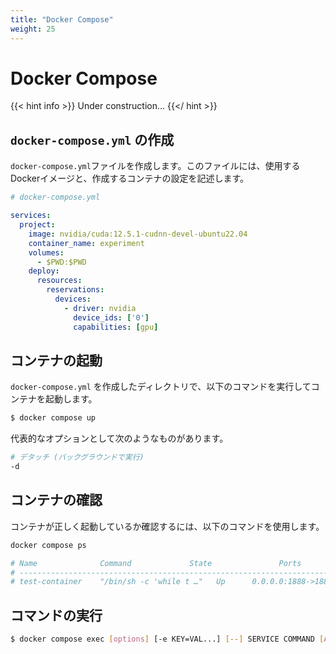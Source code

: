 ```yaml
---
title: "Docker Compose"
weight: 25
---
```


# Docker Compose

{{< hint info >}}
Under construction...
{{</ hint >}}

## `docker-compose.yml` の作成

`docker-compose.yml`ファイルを作成します。このファイルには、使用するDockerイメージと、作成するコンテナの設定を記述します。

```yaml
# docker-compose.yml

services:
  project:
    image: nvidia/cuda:12.5.1-cudnn-devel-ubuntu22.04
    container_name: experiment
    volumes:
      - $PWD:$PWD
    deploy:
      resources:
        reservations:
          devices:
            - driver: nvidia
              device_ids: ['0']
              capabilities: [gpu]
```

## コンテナの起動

`docker-compose.yml` を作成したディレクトリで、以下のコマンドを実行してコンテナを起動します。

```bash
$ docker compose up
```

代表的なオプションとして次のようなものがあります。
```bash
# デタッチ (バックグラウンドで実行)
-d
```

## コンテナの確認

コンテナが正しく起動しているか確認するには、以下のコマンドを使用します。

```sh
docker compose ps

# Name              Command             State               Ports
# ----------------------------------------------------------------------------
# test-container    "/bin/sh -c 'while t …"   Up      0.0.0.0:1888->1888/tcp
```

## コマンドの実行

```bash
$ docker compose exec [options] [-e KEY=VAL...] [--] SERVICE COMMAND [ARGS...]
```